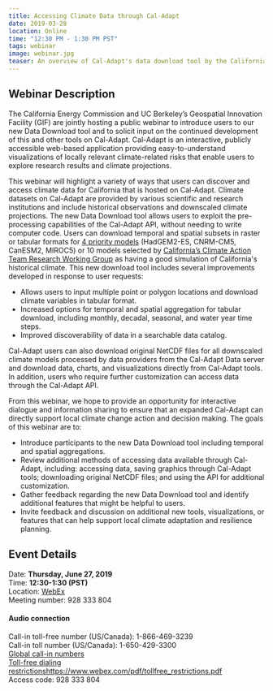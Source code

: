```yaml
---
title: Accessing Climate Data through Cal-Adapt
date: 2019-03-28
location: Online
time: "12:30 PM - 1:30 PM PST"
tags: webinar
image: webinar.jpg
teaser: An overview of Cal-Adapt's data download tool by the California Energy Commission and UC Berkeley’s Geospatial Innovation Facility.
---
```


## Webinar Description

The California Energy Commission and UC Berkeley’s Geospatial Innovation Facility (GIF) are jointly hosting a public webinar to introduce users to our new Data Download tool and to solicit input on the continued development of this and other tools on Cal-Adapt. Cal-Adapt is an interactive, publicly accessible web-based application providing easy-to-understand visualizations of locally relevant climate-related risks that enable users to explore research results and climate projections.

This webinar will highlight a variety of ways that users can discover and access climate data for California that is hosted on Cal-Adapt. Climate datasets on Cal-Adapt are provided by various scientific and research institutions and include historical observations and downscaled climate projections. The new Data Download tool allows users to exploit the pre-processing capabilities of the Cal-Adapt API, without needing to write computer code. Users can download temporal and spatial subsets in raster or tabular formats for <a href="https://www.energy.ca.gov/sites/default/files/2019-11/Projections_CCCA4-CEC-2018-006_ADA.pdf" target="_blank">4 priority models</a> (HadGEM2-ES, CNRM-CM5, CanESM2, MIROC5) or 10 models selected by <a href="https://www.climatechange.ca.gov/climate_action_team/research.html" target="_blank">California’s Climate Action Team Research Working Group</a> as having a good simulation of California's historical climate. This new download tool includes several improvements developed in response to user requests:
* Allows users to input multiple point or polygon locations and download climate variables in tabular format.
* Increased options for temporal and spatial aggregation for tabular download, including monthly, decadal, seasonal, and water year time steps.
* Improved discoverability of data in a searchable data catalog.

Cal-Adapt users can also download original NetCDF files for all downscaled climate models processed by data providers from the Cal-Adapt Data server and download data, charts, and visualizations directly from Cal-Adapt tools. In addition, users who require further customization can access data through the Cal-Adapt API.

From this webinar, we hope to provide an opportunity for interactive dialogue and information sharing to ensure that an expanded Cal-Adapt can directly support local climate change action and decision making. The goals of this webinar are to:
* Introduce participants to the new Data Download tool including temporal and spatial aggregations.
* Review additional methods of accessing data available through Cal-Adapt, including: accessing data, saving graphics through Cal-Adapt tools; downloading original NetCDF files; and using the API for additional customization.
* Gather feedback regarding the new Data Download tool and identify additional features that might be helpful to users.
* Invite feedback and discussion on additional new tools, visualizations, or features that can help support local climate adaptation and resilience planning.

## Event Details

Date: **Thursday, June 27, 2019** <br/>
Time: **12:30-1:30 (PST)** <br/>
Location: <a href="https://energy.webex.com/energy/j.php?MTID=m59793519f7c56662e4288f895aa9e16f" target="_blank">WebEx</a> <br/>
Meeting number: 928 333 804 <br/>

#### Audio connection

Call-in toll-free number (US/Canada): 1-866-469-3239 <br/>
Call-in toll number (US/Canada): 1-650-429-3300 <br/>
<a href="https://energy.webex.com/energy/globalcallin.php?serviceType=EC&ED=731624442&tollFree=1" target="_blank">Global call-in numbers</a><br/>
<a href="https://www.webex.com/pdf/tollfree_restrictions.pdf" target="_blank">Toll-free dialing restrictions</a>https://www.webex.com/pdf/tollfree_restrictions.pdf</a><br/>
Access code: 928 333 804 <br/>
